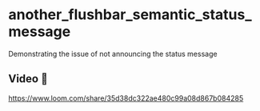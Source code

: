 # another_flushbar_semantic_status_message

Demonstrating the issue of not announcing the status message

## Video 🍿

https://www.loom.com/share/35d38dc322ae480c99a08d867b084285

